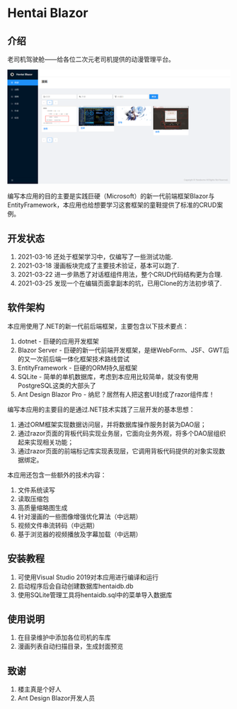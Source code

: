 # Hentai Blazor

## 介绍

老司机驾驶舱——给各位二次元老司机提供的动漫管理平台。
<p align="center">
  <img src="Screenshot/001.png">
</p>
编写本应用的目的主要是实践巨硬（Microsoft）的新一代前端框架Blazor与EntityFramework，本应用也给想要学习这套框架的童鞋提供了标准的CRUD案例。

## 开发状态

1.  2021-03-16 还处于框架学习中，仅编写了一些测试功能.
2.  2021-03-18 漫画板块完成了主要技术验证，基本可以跑了.
3.  2021-03-22 进一步熟悉了对话框组件用法，整个CRUD代码结构更为合理.
4.  2021-03-25 发现一个在编辑页面拿副本的坑，已用Clone的方法初步填了.

## 软件架构

本应用使用了.NET的新一代前后端框架，主要包含以下技术要点：

1.  dotnet - 巨硬的应用开发框架
2.  Blazor Server - 巨硬的新一代前端开发框架，是继WebForm、JSF、GWT后的又一次前后端一体化框架技术路线尝试
3.  EntityFramework - 巨硬的ORM持久层框架
4.  SQLite - 简单的单机数据库，考虑到本应用比较简单，就没有使用PostgreSQL这类的大部头了
5.  Ant Design Blazor Pro - 纳尼？居然有人把这套UI封成了razor组件库！

编写本应用的主要目的是通过.NET技术实践了三层开发的基本思想：

1.  通过ORM框架实现数据访问层，并将数据库操作服务封装为DAO层；
2.  通过razor页面的背板代码实现业务层，它面向业务外观，将多个DAO层组织起来实现相关功能；
3.  通过razor页面的前端标记库实现表现层，它调用背板代码提供的对象实现数据绑定。

本应用还包含一些额外的技术内容：

1.  文件系统读写
2.  读取压缩包
3.  高质量缩略图生成
4.  针对漫画的一些图像增强优化算法（中远期）
5.  视频文件串流转码（中远期）
6.  基于浏览器的视频播放及字幕加载（中远期）

## 安装教程

1.  可使用Visual Studio 2019对本应用进行编译和运行
2.  启动程序后会自动创建数据库hentaidb.db
3.  使用SQLite管理工具将hentaidb.sql中的菜单导入数据库

## 使用说明

1.  在目录维护中添加各位司机的车库
2.  漫画列表自动扫描目录，生成封面预览

## 致谢

1.  楼主真是个好人
2.  Ant Design Blazor开发人员
